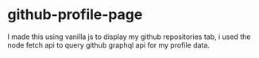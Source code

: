 # github-profile-page
I made this using vanilla js to display my github repositories tab, i used the node fetch api to query github graphql api for my profile data.
